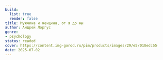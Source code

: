 ```yaml
---
build:
  list: true
  render: false
title: Мужчина и женщина, от я до мы
author: Андрей Лоргус
genre:
- psychology
status: readed
cover: https://content.img-gorod.ru/pim/products/images/29/e5/018edc65-c41b-7888-9472-e46f6ec529e5.jpg?width=0&height=1200&fit=bounds
date: 2025-07-02
---
```


